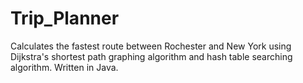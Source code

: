 # Trip_Planner
Calculates the fastest route between Rochester and New York using Dijkstra's shortest path graphing algorithm and 
hash table searching algorithm. Written in Java.
